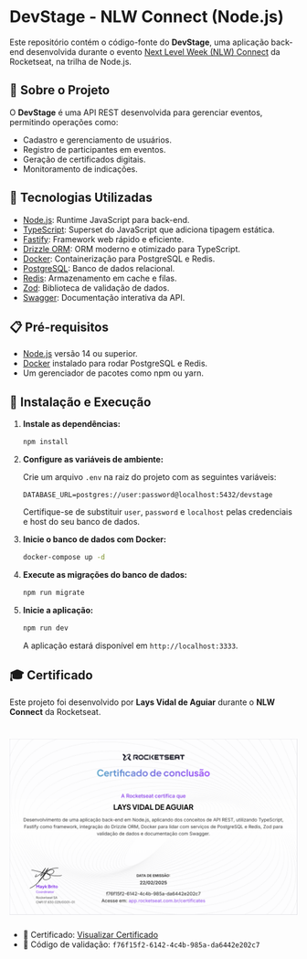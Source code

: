 # DevStage - NLW Connect (Node.js)

Este repositório contém o código-fonte do **DevStage**, uma aplicação back-end desenvolvida durante o evento [Next Level Week (NLW) Connect](https://www.rocketseat.com.br/eventos/nlw) da Rocketseat, na trilha de Node.js.

## 📌 Sobre o Projeto

O **DevStage** é uma API REST desenvolvida para gerenciar eventos, permitindo operações como:

- Cadastro e gerenciamento de usuários.
- Registro de participantes em eventos.
- Geração de certificados digitais.
- Monitoramento de indicações.

## 🚀 Tecnologias Utilizadas

- [Node.js](https://nodejs.org/): Runtime JavaScript para back-end.
- [TypeScript](https://www.typescriptlang.org/): Superset do JavaScript que adiciona tipagem estática.
- [Fastify](https://www.fastify.io/): Framework web rápido e eficiente.
- [Drizzle ORM](https://orm.drizzle.team/): ORM moderno e otimizado para TypeScript.
- [Docker](https://www.docker.com/): Containerização para PostgreSQL e Redis.
- [PostgreSQL](https://www.postgresql.org/): Banco de dados relacional.
- [Redis](https://redis.io/): Armazenamento em cache e filas.
- [Zod](https://zod.dev/): Biblioteca de validação de dados.
- [Swagger](https://swagger.io/): Documentação interativa da API.

## 📋 Pré-requisitos

- [Node.js](https://nodejs.org/) versão 14 ou superior.
- [Docker](https://www.docker.com/) instalado para rodar PostgreSQL e Redis.
- Um gerenciador de pacotes como npm ou yarn.


## 🔧 Instalação e Execução


1. **Instale as dependências:**
   ```bash
   npm install
   ```

2. **Configure as variáveis de ambiente:**
   
   Crie um arquivo `.env` na raiz do projeto com as seguintes variáveis:
   ```env
   DATABASE_URL=postgres://user:password@localhost:5432/devstage
   ```
   Certifique-se de substituir `user`, `password` e `localhost` pelas credenciais e host do seu banco de dados.

3. **Inicie o banco de dados com Docker:**
   ```bash
   docker-compose up -d
   ```

4. **Execute as migrações do banco de dados:**
   ```bash
   npm run migrate
   ```

5. **Inicie a aplicação:**
   ```bash
   npm run dev
   ```
   A aplicação estará disponível em `http://localhost:3333`.


## 🎓 Certificado

Este projeto foi desenvolvido por **Lays Vidal de Aguiar** durante o **NLW Connect** da Rocketseat.

<h1 align="center">
  <img src=./assets/Certificado.png>
</h1>

- 📜 Certificado: [Visualizar Certificado](https://app.rocketseat.com.br/certificates/f76f15f2-6142-4c4b-985a-da6442e202c7)
- 🔑 Código de validação: `f76f15f2-6142-4c4b-985a-da6442e202c7`
